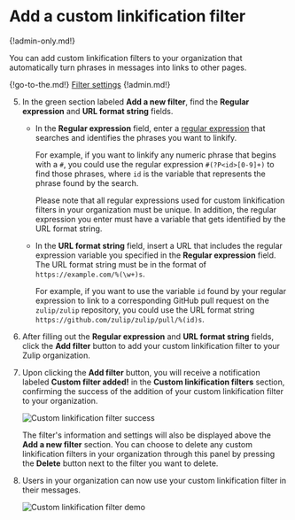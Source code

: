 # Add a custom linkification filter

{!admin-only.md!}

You can add custom linkification filters to your organization that
automatically turn phrases in messages into links to other pages.

{!go-to-the.md!} [Filter settings](/#administration/filter-settings)
{!admin.md!}

5. In the green section labeled **Add a new filter**, find the **Regular expression**
and **URL format string** fields.

    * In the **Regular expression** field, enter a
[regular expression](http://www.regular-expressions.info) that searches and
identifies the phrases you want to linkify.

        For example, if you want to linkify any numeric phrase that begins with
a `#`, you could use the regular expression `#(?P<id>[0-9]+)` to find those
phrases, where `id` is the variable that represents the phrase found by the
search.

        Please note that all regular expressions used for custom linkification
filters in your organization must be unique. In addition, the regular expression
you enter must have a variable that gets identified by the URL format string.

    * In the **URL format string** field, insert a URL that includes the regular
expression variable you specified in the **Regular expression** field. The URL
format string must be in the format of `https://example.com/%(\w+)s`.

        For example, if you want to use the variable `id` found by your regular
expression to link to a corresponding GitHub pull request on the `zulip/zulip`
repository, you could use the URL format string
`https://github.com/zulip/zulip/pull/%(id)s`.

6. After filling out the **Regular expression** and **URL format string**
fields, click the **Add filter** button to add your custom linkification
filter to your Zulip organization.

7. Upon clicking the **Add filter** button, you will receive a notification
labeled **Custom filter added!** in the **Custom linkification filters**
section, confirming the success of the addition of your custom linkification
filter to your organization.

    ![Custom linkification filter success](/static/images/help/custom-filter-success.png)

    The filter's information and settings will also be displayed above the **Add a new filter**
section. You can choose to delete any custom linkification filters in your
organization through this panel by pressing the **Delete** button next to
the filter you want to delete.

8. Users in your organization can now use your custom linkification filter in
their messages.

    ![Custom linkification filter demo](/static/images/help/custom-filter-demo.png)
